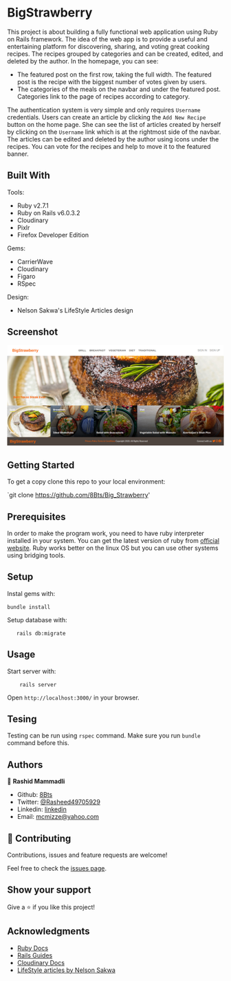 # BigStrawberry

 This project is about building a fully functional web application using Ruby on Rails framework. The idea of the web app is to provide a useful and entertaining platform for discovering, sharing, and voting great cooking recipes. The recipes grouped by categories and can be created, edited, and deleted by the author. In the homepage, you can see:
- The featured post on the first row, taking the full width. The featured post is the recipe with the biggest number of votes given by users.
- The categories of the meals on the navbar and under the featured post. Categories link to the page of recipes according to category.

The authentication system is very simple and only requires `Username` credentials. Users can create an article by clicking the `Add New Recipe` button on the home page. She can see the list of articles created by herself by clicking on the `Username` link which is at the rightmost side of the navbar. The articles can be edited and deleted by the author using icons under the recipes. You can vote for the recipes and help to move it to the featured banner.

## Built With

Tools:
- Ruby v2.7.1
- Ruby on Rails v6.0.3.2
- Cloudinary
- Pixlr
- Firefox Developer Edition

Gems:
- CarrierWave
- Cloudinary
- Figaro
- RSpec

Design:
- Nelson Sakwa's LifeStyle Articles design


## Screenshot
![screenshot1](app/assets/images/screenshot.png)


## Getting Started

To get a copy clone this repo to your local environment:

`git clone https://github.com/8Bts/Big_Strawberry'

## Prerequisites
In order to make the program work, you need to have ruby interpreter installed in your system. You can get the latest version of ruby from [official website](https://www.ruby-lang.org/en/downloads/).
Ruby works better on the linux OS but you can use other systems using bridging tools.


## Setup

Instal gems with:

```
bundle install
```

Setup database with:

```
   rails db:migrate
```



## Usage

Start server with:

```
    rails server
```

Open `http://localhost:3000/` in your browser.


## Tesing

Testing can be run using `rspec` command. Make sure you run `bundle` command before this.



## Authors
👤 **Rashid Mammadli**

- Github: [8Bts](https://github.com/8Bts)
- Twitter: [@Rasheed49705929](https://twitter.com/Rasheed49705929)
- Linkedin: [linkedin](https://www.linkedin.com/in/rashidmammadli/)
- Email: mcmizze@yahoo.com


## 🤝 Contributing


Contributions, issues and feature requests are welcome!

Feel free to check the <a href="https://github.com/8Bts/Big_Strawberry/issues" target="_blank">issues page</a>.

## Show your support

Give a ⭐️ if you like this project!

## Acknowledgments
- [Ruby Docs](https://apidock.com/)
- [Rails Guides](https://guides.rubyonrails.org/)
- [Cloudinary Docs](https://cloudinary.com/documentation/cloudinary_get_started)
- [LifeStyle articles by Nelson Sakwa](https://www.behance.net/gallery/14554909/liFEsTlye-Mobile-version)

